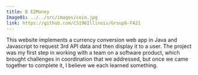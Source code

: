 ```yaml
---
title: B EZMoney
Image01: ../../src/images/coin.jpg
link: https://github.com/CS196Illinois/Group6-FA21
---
```

This website implements a currency conversion web app in Java and Javascript to request 3rd API data and then display it to a user. The project was my first step in working with a team on a software product, which brought challenges in coordination that we addressed, but once we came together to complete it, I believe we each learned something.